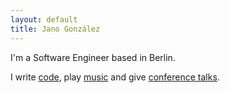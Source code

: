 ```yaml
---
layout: default
title: Jano González
---
```

I'm a Software Engineer based in Berlin.

I write [code][code], play [music](/music) and give [conference talks](/talks).

[code]: http://github.com/janogonzalez
[music]: http://soundcloud.com/janogonzalez
